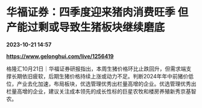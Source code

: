 # 华福证券：四季度迎来猪肉消费旺季 但产能过剩或导致生猪板块继续磨底

**2023-10-21 14:57**

**https://www.gelonghui.com/live/1256419**

格隆汇10月21日｜华福证券研报指出，本周生猪价格环比止跌回升，但需求端支撑长期依旧疲软，后期生猪价格持续上涨或动力不足。判断2024年年中前猪价低位，产业去化加速，布局板块，优选管理优秀出栏量高增的企业。优选管理优秀出栏量高增的企业，建议关注成本领先的成长性标的巨星农牧和楼房养殖新秀京基智农。